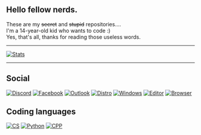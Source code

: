 ## Hello fellow nerds.
These are my ~~secret~~ and ~~stupid~~ repositories....  
I'm a 14-year-old kid who wants to code :)  
Yes, that's all, thanks for reading those useless words.  
***
[![Stats](https://github-readme-stats.vercel.app/api?username=AlphaNecron&show_icons=true&theme=tokyonight "GitHub stats")](#)
***
## Social
[![Discord](https://img.shields.io/static/v1?label=&message=TeddyOwO%237969&?style=flat&logo=discord&color=black "Discord")](#) [![Facebook](https://img.shields.io/static/v1?label=&message=AlphaNecron&?style=flat&logo=facebook&color=black "Facebook")](#) [![Outlook](https://img.shields.io/static/v1?label=&message=teddyuwu@protonmail.com&?style=flat&logo=ProtonMail&color=white "ProtonMail")](#) [![Distro](https://img.shields.io/static/v1?label=&message=Arch%20Linux&?style=flat&logo=linux&color=black "Arch Linux")](#) [![Windows](https://img.shields.io/static/v1?label=&message=Windows%2010&?style=flat&logo=windows&color=informational "Windows 10")](#) [![Editor](https://img.shields.io/static/v1?label=&message=Text%20editor&?style=flat&logo=neovim&color=white "NeoVim")](#) [![Browser](https://img.shields.io/static/v1?label=&message=Browser&?style=flat&logo=brave&color=yellow "Brave")](#)
## Coding languages
[![CS](https://img.shields.io/static/v1?label=&message=C%23&?style=flat&logo=c%20sharp&color=blue "C#")](#) [![Python](https://img.shields.io/static/v1?label=&message=Python&?style=flat&logo=python&color=yellow "Python")](#) [![CPP](https://img.shields.io/static/v1?label=&message=C%2B%2B&?style=flat&logo=c%2B%2B&color=blue "C++")](#)
